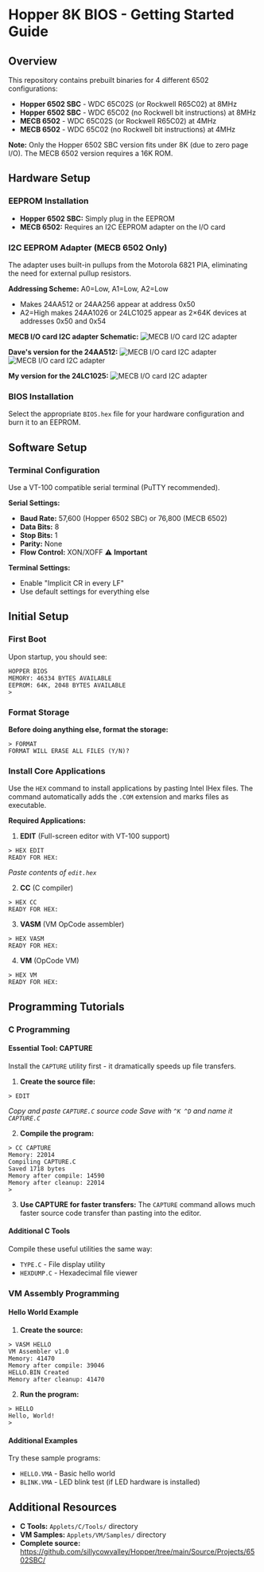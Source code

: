 # Hopper 8K BIOS - Getting Started Guide

## Overview

This repository contains prebuilt binaries for 4 different 6502 configurations:

- **Hopper 6502 SBC** - WDC 65C02S (or Rockwell R65C02) at 8MHz
- **Hopper 6502 SBC** - WDC 65C02 (no Rockwell bit instructions) at 8MHz  
- **MECB 6502** - WDC 65C02S (or Rockwell R65C02) at 4MHz
- **MECB 6502** - WDC 65C02 (no Rockwell bit instructions) at 4MHz

**Note:** Only the Hopper 6502 SBC version fits under 8K (due to zero page I/O). The MECB 6502 version requires a 16K ROM.

## Hardware Setup

### EEPROM Installation

- **Hopper 6502 SBC:** Simply plug in the EEPROM
- **MECB 6502:** Requires an I2C EEPROM adapter on the I/O card

### I2C EEPROM Adapter (MECB 6502 Only)

The adapter uses built-in pullups from the Motorola 6821 PIA, eliminating the need for external pullup resistors.

**Addressing Scheme:** A0=Low, A1=Low, A2=Low
- Makes 24AA512 or 24AA256 appear at address 0x50
- A2=High makes 24AA1026 or 24LC1025 appear as 2×64K devices at addresses 0x50 and 0x54

**MECB I/O card I2C adapter Schematic:**
![MECB I/O card I2C adapter](MECBI2C.png)

**Dave's version for the 24AA512:**
![MECB I/O card I2C adapter](MECBI2CFront.png)
![MECB I/O card I2C adapter](MECBI2CBack.png)

**My version for the 24LC1025:**
![MECB I/O card I2C adapter](MECBI2C.jpeg)

### BIOS Installation

Select the appropriate `BIOS.hex` file for your hardware configuration and burn it to an EEPROM.

## Software Setup

### Terminal Configuration

Use a VT-100 compatible serial terminal (PuTTY recommended).

**Serial Settings:**
- **Baud Rate:** 57,600 (Hopper 6502 SBC) or 76,800 (MECB 6502)
- **Data Bits:** 8
- **Stop Bits:** 1  
- **Parity:** None
- **Flow Control:** XON/XOFF ⚠️ **Important**

**Terminal Settings:**
- Enable "Implicit CR in every LF"
- Use default settings for everything else

## Initial Setup

### First Boot

Upon startup, you should see:

```
HOPPER BIOS
MEMORY: 46334 BYTES AVAILABLE
EEPROM: 64K, 2048 BYTES AVAILABLE
>
```

### Format Storage

**Before doing anything else, format the storage:**

```
> FORMAT
FORMAT WILL ERASE ALL FILES (Y/N)?
```

### Install Core Applications

Use the `HEX` command to install applications by pasting Intel IHex files. The command automatically adds the `.COM` extension and marks files as executable.

**Required Applications:**

1. **EDIT** (Full-screen editor with VT-100 support)
```
> HEX EDIT
READY FOR HEX:
```
*Paste contents of `edit.hex`*

2. **CC** (C compiler)
```
> HEX CC
READY FOR HEX:
```

3. **VASM** (VM OpCode assembler)  
```
> HEX VASM
READY FOR HEX:
```

4. **VM** (OpCode VM)
```
> HEX VM
READY FOR HEX:
```

## Programming Tutorials

### C Programming

#### Essential Tool: CAPTURE

Install the `CAPTURE` utility first - it dramatically speeds up file transfers.

1. **Create the source file:**
```
> EDIT
```
*Copy and paste `CAPTURE.C` source code*
*Save with `^K ^D` and name it `CAPTURE.C`*

2. **Compile the program:**
```
> CC CAPTURE
Memory: 22014
Compiling CAPTURE.C
Saved 1718 bytes
Memory after compile: 14590
Memory after cleanup: 22014
>
```

3. **Use CAPTURE for faster transfers:**
The `CAPTURE` command allows much faster source code transfer than pasting into the editor.

#### Additional C Tools

Compile these useful utilities the same way:
- `TYPE.C` - File display utility
- `HEXDUMP.C` - Hexadecimal file viewer

### VM Assembly Programming

#### Hello World Example

1. **Create the source:**
```
> VASM HELLO
VM Assembler v1.0
Memory: 41470
Memory after compile: 39046
HELLO.BIN Created
Memory after cleanup: 41470
```

2. **Run the program:**
```
> HELLO
Hello, World!
>
```

#### Additional Examples

Try these sample programs:
- `HELLO.VMA` - Basic hello world
- `BLINK.VMA` - LED blink test (if LED hardware is installed)

## Additional Resources

- **C Tools:** `Applets/C/Tools/` directory
- **VM Samples:** `Applets/VM/Samples/` directory
- **Complete source:** https://github.com/sillycowvalley/Hopper/tree/main/Source/Projects/6502SBC/
